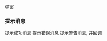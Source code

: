 <link rel="stylesheet" href="/theme/css/common/common.css">
<script src="https://cdnjs.cloudflare.com/ajax/libs/jquery/1.9.1/jquery.js"></script>
<script src="/theme/js/common/ui/webox.js"></script>
<style type="text/css">
	.wrap{
		padding: 50px 80px;
	}
</style>
<div class="wrap">
	<div class="mb20"><span class="ui-btn" id="normal">弹窗</span></div>
	<!-- 抽取出成功、失败、提示信息 -->
	<!-- <span class="ui-btn" id="smallbox">倒计时</span> -->
	<h3 class="mb10">提示消息</h3>
	<span class="ui-btn" id="countDown">提示成功消息</span>
	<span class="ui-btn" id="error">提示错误消息</span>
	<span class="ui-btn" id="warn">提示警告消息, 并回调</span>
</div>

<script type="text/javascript">
	$('#normal').click(function () {
		$.alertWindow(400, 200, '提示','<p>正文</p>', false, function () {
			console.log('success')
		})
	})
	$('#smallbox').click(function () {
		$.smallbox('操作失败！')
	})
	$('#countDown').click(function () {
		$.msgTipBox({type: 'success', html: '操作成功！'})
	})
	$('#error').click(function () {
		$.msgTipBox({type: 'error', html: '操作失败！'})
	})
	$('#warn').click(function () {
		$.msgTipBox({type: 'warn', html: '操作警告！', Callback: function () { alert(1)}})
	})
</script>
